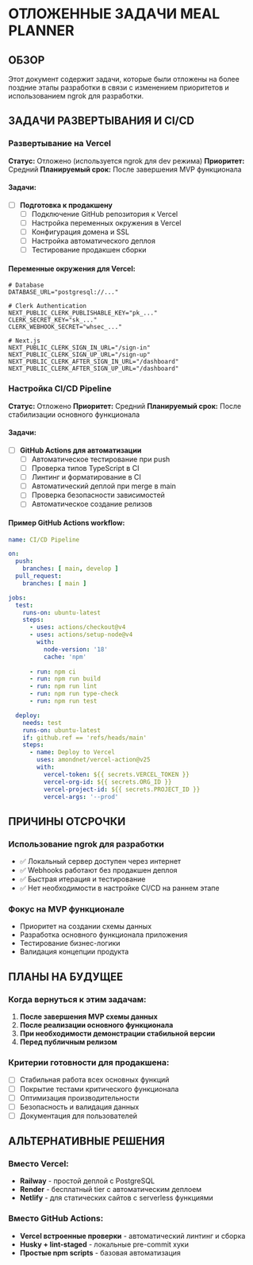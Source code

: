 # ОТЛОЖЕННЫЕ ЗАДАЧИ MEAL PLANNER

## ОБЗОР

Этот документ содержит задачи, которые были отложены на более поздние этапы разработки в связи с изменением приоритетов и использованием ngrok для разработки.

## ЗАДАЧИ РАЗВЕРТЫВАНИЯ И CI/CD

### Развертывание на Vercel

**Статус:** Отложено (используется ngrok для dev режима)
**Приоритет:** Средний
**Планируемый срок:** После завершения MVP функционала

#### Задачи:

- [ ] **Подготовка к продакшену**
  - [ ] Подключение GitHub репозитория к Vercel
  - [ ] Настройка переменных окружения в Vercel
  - [ ] Конфигурация домена и SSL
  - [ ] Настройка автоматического деплоя
  - [ ] Тестирование продакшен сборки

#### Переменные окружения для Vercel:

```env
# Database
DATABASE_URL="postgresql://..."

# Clerk Authentication
NEXT_PUBLIC_CLERK_PUBLISHABLE_KEY="pk_..."
CLERK_SECRET_KEY="sk_..."
CLERK_WEBHOOK_SECRET="whsec_..."

# Next.js
NEXT_PUBLIC_CLERK_SIGN_IN_URL="/sign-in"
NEXT_PUBLIC_CLERK_SIGN_UP_URL="/sign-up"
NEXT_PUBLIC_CLERK_AFTER_SIGN_IN_URL="/dashboard"
NEXT_PUBLIC_CLERK_AFTER_SIGN_UP_URL="/dashboard"
```

### Настройка CI/CD Pipeline

**Статус:** Отложено
**Приоритет:** Средний
**Планируемый срок:** После стабилизации основного функционала

#### Задачи:

- [ ] **GitHub Actions для автоматизации**
  - [ ] Автоматическое тестирование при push
  - [ ] Проверка типов TypeScript в CI
  - [ ] Линтинг и форматирование в CI
  - [ ] Автоматический деплой при merge в main
  - [ ] Проверка безопасности зависимостей
  - [ ] Автоматическое создание релизов

#### Пример GitHub Actions workflow:

```yaml
name: CI/CD Pipeline

on:
  push:
    branches: [ main, develop ]
  pull_request:
    branches: [ main ]

jobs:
  test:
    runs-on: ubuntu-latest
    steps:
      - uses: actions/checkout@v4
      - uses: actions/setup-node@v4
        with:
          node-version: '18'
          cache: 'npm'
      
      - run: npm ci
      - run: npm run build
      - run: npm run lint
      - run: npm run type-check
      - run: npm run test

  deploy:
    needs: test
    runs-on: ubuntu-latest
    if: github.ref == 'refs/heads/main'
    steps:
      - name: Deploy to Vercel
        uses: amondnet/vercel-action@v25
        with:
          vercel-token: ${{ secrets.VERCEL_TOKEN }}
          vercel-org-id: ${{ secrets.ORG_ID }}
          vercel-project-id: ${{ secrets.PROJECT_ID }}
          vercel-args: '--prod'
```

## ПРИЧИНЫ ОТСРОЧКИ

### Использование ngrok для разработки

- ✅ Локальный сервер доступен через интернет
- ✅ Webhooks работают без продакшен деплоя
- ✅ Быстрая итерация и тестирование
- ✅ Нет необходимости в настройке CI/CD на раннем этапе

### Фокус на MVP функционале

- Приоритет на создании схемы данных
- Разработка основного функционала приложения
- Тестирование бизнес-логики
- Валидация концепции продукта

## ПЛАНЫ НА БУДУЩЕЕ

### Когда вернуться к этим задачам:

1. **После завершения MVP схемы данных**
2. **После реализации основного функционала**
3. **При необходимости демонстрации стабильной версии**
4. **Перед публичным релизом**

### Критерии готовности для продакшена:

- [ ] Стабильная работа всех основных функций
- [ ] Покрытие тестами критического функционала
- [ ] Оптимизация производительности
- [ ] Безопасность и валидация данных
- [ ] Документация для пользователей

## АЛЬТЕРНАТИВНЫЕ РЕШЕНИЯ

### Вместо Vercel:

- **Railway** - простой деплой с PostgreSQL
- **Render** - бесплатный tier с автоматическим деплоем
- **Netlify** - для статических сайтов с serverless функциями

### Вместо GitHub Actions:

- **Vercel встроенные проверки** - автоматический линтинг и сборка
- **Husky + lint-staged** - локальные pre-commit хуки
- **Простые npm scripts** - базовая автоматизация